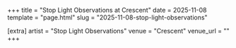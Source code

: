 +++
title = "Stop Light Observations at Crescent"
date = 2025-11-08
template = "page.html"
slug = "2025-11-08-stop-light-observations"

[extra]
artist = "Stop Light Observations"
venue = "Crescent"
venue_url = ""
+++
